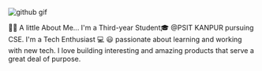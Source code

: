 ![github gif](https://github.com/user-attachments/assets/f83e0593-fb33-40e0-b48b-5f667222365c)

👨‍💻 A little About Me... 
I'm a Third-year Student🎓 @PSIT KANPUR pursuing CSE. I'm a Tech Enthusiast 💻 😃 passionate about learning and working with new tech. I love building interesting and amazing products that serve a great deal of purpose.
